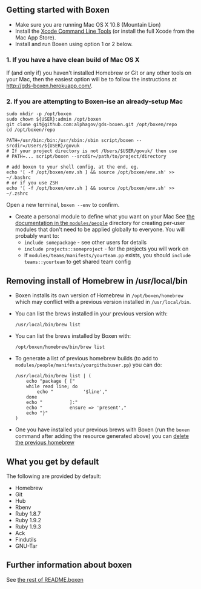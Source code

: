 ## Getting started with Boxen

- Make sure you are running Mac OS X 10.8 (Mountain Lion)
- Install the [Xcode Command Line Tools][xcode-cli] (or install the full Xcode
  from the Mac App Store).
- Install and run Boxen using option 1 or 2 below.

[xcode-cli]: https://developer.apple.com/downloads/index.action

### 1. If you have a have clean build of Mac OS X

If (and only if) you haven't installed Homebrew or Git or any other tools on
your Mac, then the easiest option will be to follow the instructions at
http://gds-boxen.herokuapp.com/.

### 2. If you are attempting to Boxen-ise an already-setup Mac

    sudo mkdir -p /opt/boxen
    sudo chown ${USER}:admin /opt/boxen
    git clone git@github.com:alphagov/gds-boxen.git /opt/boxen/repo
    cd /opt/boxen/repo

    PATH=/usr/bin:/bin:/usr/sbin:/sbin script/boxen --srcdir=/Users/${USER}/govuk
    # If your project directory is not /Users/$USER/govuk/ then use
    # PATH=... script/boxen --srcdir=/path/to/project/directory

    # add boxen to your shell config, at the end, eg.
    echo '[ -f /opt/boxen/env.sh ] && source /opt/boxen/env.sh' >> ~/.bashrc
    # or if you use ZSH
    echo '[ -f /opt/boxen/env.sh ] && source /opt/boxen/env.sh' >> ~/.zshrc

Open a new terminal, `boxen --env` to confirm.

- Create a personal module to define what you want on your Mac See [the
  documentation in the `modules/people`](modules/people/README.md) directory for
  creating per-user modules that don't need to be applied globally to everyone.
  You will probably want to:
  - `include somepackage` - see other users for details
  - `include projects::someproject` - for the projects you will work on
  - if `modules/teams/manifests/yourteam.pp` exists, you should `include
    teams::yourteam` to get shared team config

## Removing install of Homebrew in /usr/local/bin

- Boxen installs its own version of Homebrew in `/opt/boxen/homebrew` which may
  conflict with a previous version installed in `/usr/local/bin`.
- You can list the brews installed in your previous version with:

      /usr/local/bin/brew list

- You can list the brews installed by Boxen with:

      /opt/boxen/homebrew/bin/brew list

- To generate a list of previous homebrew builds (to add to
  `modules/people/manifests/yourgithubuser.pp`) you can do:

      /usr/local/bin/brew list | (
          echo "package { ["
          while read line; do
              echo "           '$line',"
          done
          echo "          ]:"
          echo "          ensure => 'present',"
          echo "}"
      )

- One you have installed your previous brews with Boxen (run the `boxen` command
  after adding the resource generated above) you can [delete the previous
  homebrew](https://gist.github.com/mxcl/1173223)

## What you get by default

The following are provided by default:

* Homebrew
* Git
* Hub
* Rbenv
* Ruby 1.8.7
* Ruby 1.9.2
* Ruby 1.9.3
* Ack
* Findutils
* GNU-Tar

## Further information about boxen

See [the rest of README.boxen](README.boxen.md)
